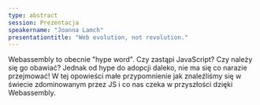 ```yaml
---
type: abstract
session: Prezentacja
speakername: "Joanna Lamch"
presentationtitle: "Web evolution, not revolution."
---
```

Webassembly to obecnie "hype word". Czy zastąpi JavaScript? Czy należy się go obawiać? Jednak od hype do adopcji daleko, nie ma się co narazie przejmować! W tej opowieści małe przypomnienie jak znaleźliśmy się w świecie zdominowanym przez JS i co nas czeka w przyszłości dzięki Webassembly.